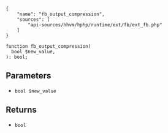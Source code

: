 ``` yamlmeta
{
    "name": "fb_output_compression",
    "sources": [
        "api-sources/hhvm/hphp/runtime/ext/fb/ext_fb.php"
    ]
}
```




``` Hack
function fb_output_compression(
  bool $new_value,
): bool;
```




## Parameters




+ ` bool $new_value `




## Returns




* ` bool `
<!-- HHAPIDOC -->
